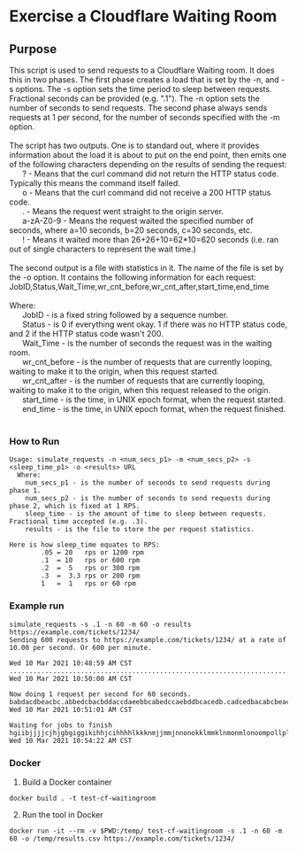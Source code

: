 # Exercise a Cloudflare Waiting Room

## Purpose
This script is used to send requests to a Cloudflare Waiting room. It does this in two phases. The first phase creates a load that is set by the -n, and -s options. The -s option sets the time period to sleep between requests. Fractional seconds can be provided (e.g. ".1"). The -n option sets the number of seconds to send requests. The second phase always sends requests at 1 per second, for the number of seconds specified with the -m option.<br>
<br>
The script has two outputs. One is to standard out, where it provides information about the load it is about to put on the end point, then emits one of the following characters depending on the results of sending the request:<br>
&nbsp;&nbsp;&nbsp;&nbsp;&nbsp;&nbsp;? - Means that the curl command did not return the HTTP status code. Typically this means the command itself failed.<br>
&nbsp;&nbsp;&nbsp;&nbsp;&nbsp;&nbsp;o - Means that the curl command did not receive a 200 HTTP status code.<br>
&nbsp;&nbsp;&nbsp;&nbsp;&nbsp;&nbsp;. - Means the request went straight to the origin server.<br>
&nbsp;&nbsp;&nbsp;&nbsp;&nbsp;&nbsp;a-zA-Z0-9 - Means the request waited the specified number of seconds, where a=10 seconds, b=20 seconds, c=30 seconds, etc.<br>
&nbsp;&nbsp;&nbsp;&nbsp;&nbsp;&nbsp;! - Means it waited more than 26+26+10=62*10=620 seconds (i.e. ran out of single characters to represent the wait time.)<br>
<br>
The second output is a file with statistics in it. The name of the file is set by the -o option. It contains the following information for each request:<br>
JobID,Status,Wait_Time,wr_cnt_before,wr_cnt_after,start_time,end_time<br>
<br>
Where:<br>
&nbsp;&nbsp;&nbsp;&nbsp;&nbsp;&nbsp;JobID - is a fixed string followed by a sequence number.<br>
&nbsp;&nbsp;&nbsp;&nbsp;&nbsp;&nbsp;Status - is 0 if everything went okay. 1 if there was no HTTP status code, and 2 if the HTTP status code wasn't 200.<br>
&nbsp;&nbsp;&nbsp;&nbsp;&nbsp;&nbsp;Wait_Time - is the number of seconds the request was in the waiting room.<br>
&nbsp;&nbsp;&nbsp;&nbsp;&nbsp;&nbsp;wr_cnt_before - is the number of requests that are currently looping, waiting to make it to the origin, when this request started.<br>
&nbsp;&nbsp;&nbsp;&nbsp;&nbsp;&nbsp;wr_cnt_after - is the number of requests that are currently looping, waiting to make it to the origin, when this request released to the origin.<br>
&nbsp;&nbsp;&nbsp;&nbsp;&nbsp;&nbsp;start_time - is the time, in UNIX epoch format, when the request started.<br>
&nbsp;&nbsp;&nbsp;&nbsp;&nbsp;&nbsp;end_time - is the time, in UNIX epoch format, when the request finished.<br>
<br>
### How to Run
```
Usage: simulate_requests -n <num_secs_p1> -m <num_secs_p2> -s <sleep_time_p1> -o <results> URL
  Where:
    num_secs_p1 - is the number of seconds to send requests during phase 1.
    num_secs_p2 - is the number of seconds to send requests during phase 2, which is fixed at 1 RPS.
    sleep_time - is the amount of time to sleep between requests. Fractional time accepted (e.g. .3).
    results - is the file to store the per request statistics.

Here is how sleep_time equates to RPS:
        .05 = 20   rps or 1200 rpm
        .1  = 10   rps or 600 rpm
        .2  =  5   rps or 300 rpm
        .3  =  3.3 rps or 200 rpm
        1   =  1   rps or 60 rpm
```
### Example run
```
simulate_requests -s .1 -n 60 -m 60 -o results https://example.com/tickets/1234/
Sending 600 requests to https://example.com/tickets/1234/ at a rate of 10.00 per second. Or 600 per minute.

Wed 10 Mar 2021 10:48:59 AM CST
...................................................................................................................a.aa.aa.a..
Wed 10 Mar 2021 10:50:00 AM CST

Now doing 1 request per second for 60 seconds.
babdacdbeacbc.abbedcbacbddaccdaeebbcabedccaebddbcacedb.cadcedbacabcbeacbbabdcdbaaebddcbcabeeadbcbacadedabbaacd.dabecbabbdecbdaegehgjkfjifggfihjhghhfhifkfj.gjighhgfiihgdihkffiejgjjigggjkijkk
Wed 10 Mar 2021 10:51:01 AM CST

Waiting for jobs to finish
hgiibjjjjcjhjgbgiggikihhjcihhhhlkkknmjjmmjnnonokklmmklnmonmlonoompollplommpmmpolpoqmponngoonqjimqmgjmmnkmogmqoiqpoqolmmqonghpppjpiopoopqomkqnnqgnmqnnppopnqrpptqtrrrrpsrqtrusrtsvusvsrrvstttrvsvsvussrtuwtvrtsvtrvsqunrmtrrrsqnqptvsuqturwsvstnmwuwtusvsvwsouspqtuuvsvrvwtwssvqtuuuwspvoxyzyyvwvzwxyxyyAzyyzABxBBzyxyxxBBACzzyxAvwsyzxztzvuvtCACyvxstuutvCw
Wed 10 Mar 2021 10:54:22 AM CST

```

### Docker
1. Build a Docker container
```
docker build . -t test-cf-waitingroom
```
2. Run the tool in Docker
```
docker run -it --rm -v $PWD:/temp/ test-cf-waitingroom -s .1 -n 60 -m 60 -o /temp/results.csv https://example.com/tickets/1234/
```